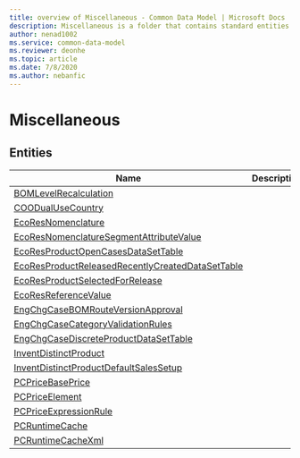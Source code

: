 ```yaml
---
title: overview of Miscellaneous - Common Data Model | Microsoft Docs
description: Miscellaneous is a folder that contains standard entities related to the Common Data Model.
author: nenad1002
ms.service: common-data-model
ms.reviewer: deonhe
ms.topic: article
ms.date: 7/8/2020
ms.author: nebanfic
---
```


# Miscellaneous


## Entities

|Name|Description|
|---|---|
|[BOMLevelRecalculation](BOMLevelRecalculation.md)||
|[COODualUseCountry](COODualUseCountry.md)||
|[EcoResNomenclature](EcoResNomenclature.md)||
|[EcoResNomenclatureSegmentAttributeValue](EcoResNomenclatureSegmentAttributeValue.md)||
|[EcoResProductOpenCasesDataSetTable](EcoResProductOpenCasesDataSetTable.md)||
|[EcoResProductReleasedRecentlyCreatedDataSetTable](EcoResProductReleasedRecentlyCreatedDataSetTable.md)||
|[EcoResProductSelectedForRelease](EcoResProductSelectedForRelease.md)||
|[EcoResReferenceValue](EcoResReferenceValue.md)||
|[EngChgCaseBOMRouteVersionApproval](EngChgCaseBOMRouteVersionApproval.md)||
|[EngChgCaseCategoryValidationRules](EngChgCaseCategoryValidationRules.md)||
|[EngChgCaseDiscreteProductDataSetTable](EngChgCaseDiscreteProductDataSetTable.md)||
|[InventDistinctProduct](InventDistinctProduct.md)||
|[InventDistinctProductDefaultSalesSetup](InventDistinctProductDefaultSalesSetup.md)||
|[PCPriceBasePrice](PCPriceBasePrice.md)||
|[PCPriceElement](PCPriceElement.md)||
|[PCPriceExpressionRule](PCPriceExpressionRule.md)||
|[PCRuntimeCache](PCRuntimeCache.md)||
|[PCRuntimeCacheXml](PCRuntimeCacheXml.md)||
